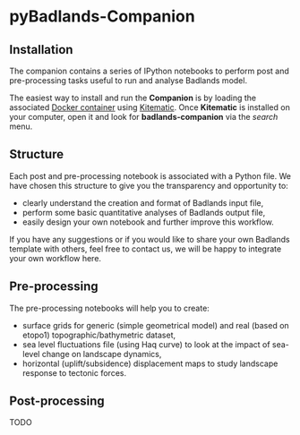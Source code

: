 # pyBadlands-Companion

## Installation

The companion contains a series of IPython notebooks to perform post and pre-processing tasks useful to run and analyse Badlands model.

The easiest way to install and run the **Companion** is by loading the associated [Docker container](http://hub.docker.com/u/badlandsmodel/dashboard/) using [Kitematic](https://docs.docker.com/kitematic/userguide/). Once **Kitematic** is installed on your computer, open it and look for **badlands-companion** via the *search* menu.  

## Structure

Each post and pre-processing notebook is associated with a Python file. We have chosen this structure to give you the transparency and opportunity to:
* clearly understand the creation and format of Badlands input file,
* perform some basic quantitative analyses of Badlands output file,
* easily design your own notebook and further improve this workflow.
 
If you have any suggestions or if you would like to share your own Badlands template with others, feel free to contact us, we will be happy to integrate your own workflow here.

## Pre-processing

The pre-processing notebooks will help you to create:
+ surface grids for generic (simple geometrical model) and real (based on etopo1) topographic/bathymetric dataset,
+ sea level fluctuations file (using Haq curve) to look at the impact of sea-level change on landscape dynamics,
+ horizontal (uplift/subsidence) displacement maps to study landscape response to tectonic forces. 
 
## Post-processing

TODO
